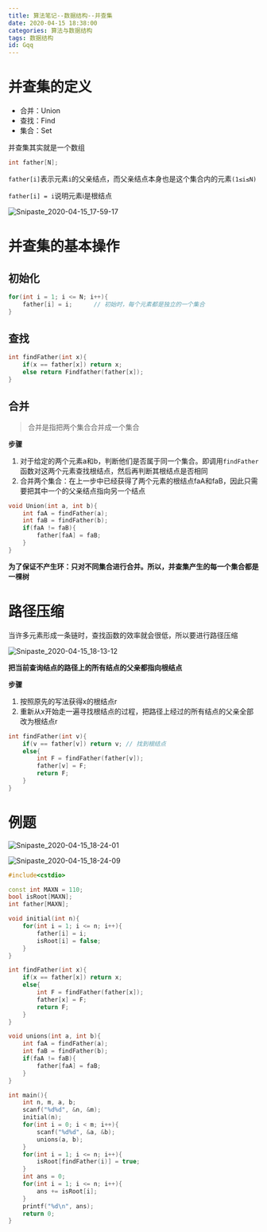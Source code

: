 ```yaml
---
title: 算法笔记--数据结构--并查集
date: 2020-04-15 18:38:00
categories: 算法与数据结构
tags: 数据结构
id: Gqq
---
```


# 并查集的定义

- 合并：Union
- 查找：Find
- 集合：Set

并查集其实就是一个数组<!--more-->

```cpp 
int father[N];
```

`father[i]`表示元素`i`的父亲结点，而父亲结点本身也是这个集合内的元素`(1≤i≤N)`

`father[i] = i`说明元素i是根结点

![Snipaste_2020-04-15_17-59-17](https://tvax4.sinaimg.cn/large/005tpOh1gy1gdulubgcryj306606cjrp.jpg)

# 并查集的基本操作

## 初始化

```cpp
for(int i = 1; i <= N; i++){
    father[i] = i;		// 初始时，每个元素都是独立的一个集合
}
```

## 查找

```cpp
int findFather(int x){
    if(x == father[x]) return x;
    else return Findfather(father[x]);
}
```

## 合并

> 合并是指把两个集合合并成一个集合

**步骤**

1. 对于给定的两个元素a和b，判断他们是否属于同一个集合。即调用`findFather`函数对这两个元素查找根结点，然后再判断其根结点是否相同
2. 合并两个集合：在上一步中已经获得了两个元素的根结点faA和faB，因此只需要把其中一个的父亲结点指向另一个结点

```cpp
void Union(int a, int b){
    int faA = findFather(a);
    int faB = findFather(b);
    if(faA != faB){
        father[faA] = faB;
    }
}
```

**为了保证不产生环：只对不同集合进行合并。所以，并查集产生的每一个集合都是一棵树**

# 路径压缩

当许多元素形成一条链时，查找函数的效率就会很低，所以要进行路径压缩

![Snipaste_2020-04-15_18-13-12](https://tva2.sinaimg.cn/large/005tpOh1gy1gdum8knrgoj30df079aap.jpg)

**把当前查询结点的路径上的所有结点的父亲都指向根结点**

**步骤**

1. 按照原先的写法获得x的根结点r
2. 重新从x开始走一遍寻找根结点的过程，把路径上经过的所有结点的父亲全部改为根结点r

```cpp
int findFather(int v){
    if(v == father[v]) return v; // 找到根结点
    else{
        int F = findFather(father[v]);
        father[v] = F;
        return F;
    }
}
```

# 例题

![Snipaste_2020-04-15_18-24-01](https://tva2.sinaimg.cn/large/005tpOh1gy1gdumk43qc6j30nc0k24e1.jpg)

![Snipaste_2020-04-15_18-24-09](https://tvax4.sinaimg.cn/large/005tpOh1gy1gdumk9od5tj30o30cetea.jpg)

```cpp
#include<cstdio>

const int MAXN = 110;
bool isRoot[MAXN];
int father[MAXN];

void initial(int n){
    for(int i = 1; i <= n; i++){
        father[i] = i;
        isRoot[i] = false;
    }
}

int findFather(int x){
    if(x == father[x]) return x;
    else{
        int F = findFather(father[x]);
        father[x] = F;
        return F;
    }
}

void unions(int a, int b){
    int faA = findFather(a);
    int faB = findFather(b);
    if(faA != faB){
        father[faA] = faB;
    }
}

int main(){
    int n, m, a, b;
    scanf("%d%d", &n, &m);
    initial(n);
    for(int i = 0; i < m; i++){
        scanf("%d%d", &a, &b);
        unions(a, b);
    }
    for(int i = 1; i <= n; i++){
        isRoot[findFather(i)] = true;
    }
    int ans = 0;
    for(int i = 1; i <= n; i++){
        ans += isRoot[i];
    }
    printf("%d\n", ans);
    return 0;
}
```

